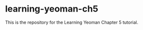learning-yeoman-ch5
===================

This is the repository for the Learning Yeoman Chapter 5 tutorial.
